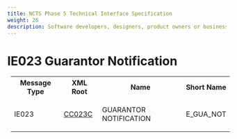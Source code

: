 ```yaml
---
title: NCTS Phase 5 Technical Interface Specification
weight: 26
description: Software developers, designers, product owners or business analysts. Integrate your software with the ERMIS service
---
```

# IE023 Guarantor Notification
<table cellspacing="0" style="border-collapse:collapse;margin-left:6pt">
 <tr>
  <th>
   Message Type
  </th>
  <th>
   XML Root
  </th>
  <th>
   Name
  </th>
  <th>
   Short Name
  </th>
 </tr>
 <tr style="height:14pt">
  <td style="">
   <p class="s3" style="">
    IE023
   </p>
  </td>
  <td style="">
   <a href="https://github.com/hmrc/transit-movements-validator/blob/main/conf/xsd/cc023c.xsd">
    CC023C
   </a>
  </td>
  <td style="">
   <p class="s3" style="">
    GUARANTOR NOTIFICATION
   </p>
  </td>
  <td style="">
   E_GUA_NOT
  </td>
 </tr>
</table>